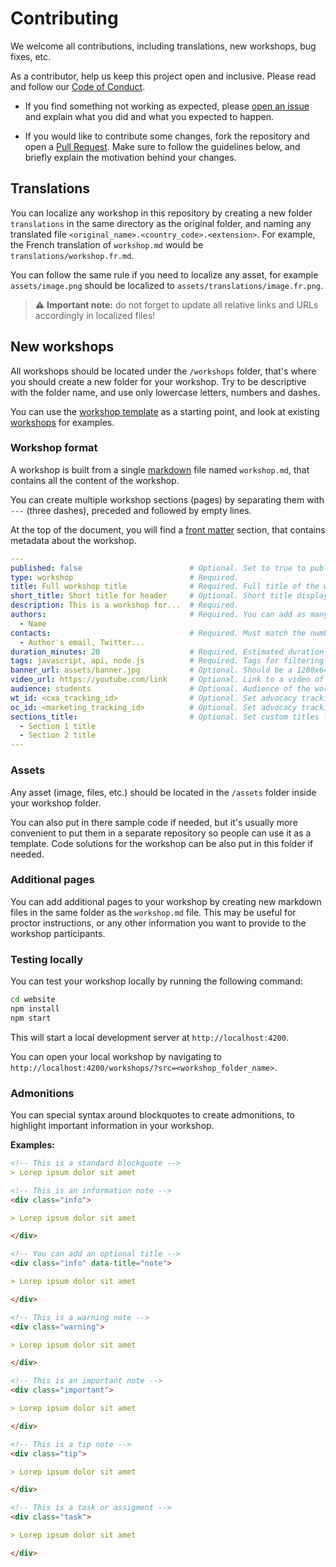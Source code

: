 # Contributing

We welcome all contributions, including translations, new workshops, bug fixes, etc.

As a contributor, help us keep this project open and inclusive.
Please read and follow our [Code of Conduct](CODE_OF_CONDUCT.md).

- If you find something not working as expected, please [open an issue](https://github.com/themoaw/moaw/issues) and explain what you did and what you expected to happen.

- If you would like to contribute some changes, fork the repository and open a [Pull Request](https://docs.github.com/en/pull-requests/collaborating-with-pull-requests/proposing-changes-to-your-work-with-pull-requests/creating-a-pull-request).
  Make sure to follow the guidelines below, and briefly explain the motivation behind your changes.

## Translations

You can localize any workshop in this repository by creating a new folder `translations` in the same directory as the original folder, and naming any translated file `<original_name>.<country_code>.<extension>`.
For example, the French translation of `workshop.md` would be `translations/workshop.fr.md`.

You can follow the same rule if you need to localize any asset, for example `assets/image.png` should be localized to `assets/translations/image.fr.png`.

> ⚠️ **Important note:** do not forget to update all relative links and URLs accordingly in localized files!

## New workshops

All workshops should be located under the `/workshops` folder, that's where you should create a new folder for your workshop.
Try to be descriptive with the folder name, and use only lowercase letters, numbers and dashes.

You can use the [workshop template](template/workshop/) as a starting point, and look at existing [workshops](workshops) for examples.

### Workshop format

A workshop is built from a single [markdown](https://commonmark.org/help/) file named `workshop.md`, that contains all the content of the workshop.

You can create multiple workshop sections (pages) by separating them with `---` (three dashes), preceded and followed by empty lines.

At the top of the document, you will find a [front matter](https://jekyllrb.com/docs/front-matter/) section, that contains metadata about the workshop.

```yaml
---
published: false                        # Optional. Set to true to publish the workshop (default: false)
type: workshop                          # Required.
title: Full workshop title              # Required. Full title of the workshop
short_title: Short title for header     # Optional. Short title displayed in the header
description: This is a workshop for...  # Required.
authors:                                # Required. You can add as many authors as needed      
  - Name
contacts:                               # Required. Must match the number of authors
  - Author's email, Twitter...
duration_minutes: 20                    # Required. Estimated duration in minutes
tags: javascript, api, node.js          # Required. Tags for filtering and searching
banner_url: assets/banner.jpg           # Optional. Should be a 1280x640px image
video_url: https://youtube.com/link     # Optional. Link to a video of the workshop
audience: students                      # Optional. Audience of the workshop (students, pro devs, etc.)
wt_id: <cxa_tracking_id>                # Optional. Set advocacy tracking code for supported links
oc_id: <marketing_tracking_id>          # Optional. Set advocacy tracking code for supported links
sections_title:                         # Optional. Set custom titles for each section to be displayed in the side bar
  - Section 1 title
  - Section 2 title
---
```

### Assets

Any asset (image, files, etc.) should be located in the `/assets` folder inside your workshop folder.

You can also put in there sample code if needed, but it's usually more convenient to put them in a separate repository so people can use it as a template. Code solutions for the workshop can be also put in this folder if needed.

### Additional pages

You can add additional pages to your workshop by creating new markdown files in the same folder as the `workshop.md` file.
This may be useful for proctor instructions, or any other information you want to provide to the workshop participants.

### Testing locally

You can test your workshop locally by running the following command:

```bash
cd website
npm install
npm start
```

This will start a local development server at `http://localhost:4200`.

You can open your local workshop by navigating to `http://localhost:4200/workshops/?src=<workshop_folder_name>`.

### Admonitions

You can special syntax around blockquotes to create admonitions, to highlight important information in your workshop.

**Examples:**

```markdown
<!-- This is a standard blockquote -->
> Lorep ipsum dolor sit amet

<!-- This is an information note -->
<div class="info">

> Lorep ipsum dolor sit amet

</div>

<!-- You can add an optional title -->
<div class="info" data-title="note">

> Lorep ipsum dolor sit amet

</div>

<!-- This is a warning note -->
<div class="warning">

> Lorep ipsum dolor sit amet

</div>

<!-- This is an important note -->
<div class="important">

> Lorep ipsum dolor sit amet

</div>

<!-- This is a tip note -->
<div class="tip">

> Lorep ipsum dolor sit amet

</div>

<!-- This is a task or assigment -->
<div class="task">

> Lorep ipsum dolor sit amet

</div>
```